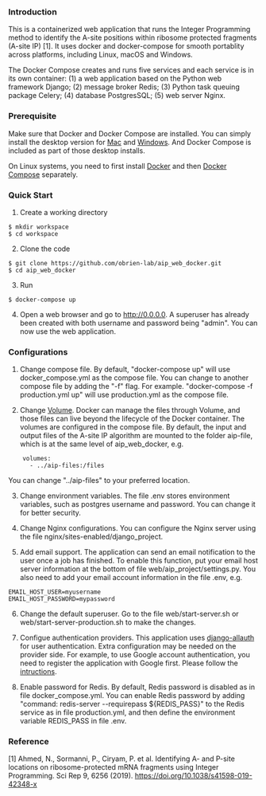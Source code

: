 
### Introduction

This is a containerized web application that runs the Integer Programming method to identify the A-site positions within ribosome protected fragments (A-site IP) [1]. It uses docker and docker-compose for smooth portablity across platforms, including Linux, macOS and Windows. 

The Docker Compose creates and runs five services and each service is in its own container: (1) a web application based on the Python web framework Django; (2) message broker Redis; (3) Python task queuing package Celery; (4) database PostgresSQL; (5) web server Nginx.

### Prerequisite

Make sure that Docker and Docker Compose are installed. You can simply install the desktop version for [Mac](https://docs.docker.com/docker-for-mac/install/) and [Windows](https://docs.docker.com/docker-for-windows/install/). And Docker Compose is included as part of those desktop installs. 

On Linux systems, you need to first install [Docker](https://docs.docker.com/install/) and then [Docker Compose](https://docs.docker.com/compose/install/) separately.

### Quick Start

1. Create a working directory

```
$ mkdir workspace
$ cd workspace

```

2. Clone the code

```
$ git clone https://github.com/obrien-lab/aip_web_docker.git
$ cd aip_web_docker

```

3. Run

```
$ docker-compose up

```

4. Open a web browser and go to http://0.0.0.0. A superuser has already been created with both username and password being "admin". You can now use the web application.


### Configurations

1. Change compose file. By default, "docker-compose up" will use docker_compose.yml as the compose file. You can change to another compose file by adding the "-f" flag. For example. "docker-compose -f production.yml up" will use production.yml as the compose file. 

2. Change [Volume](https://docs.docker.com/storage/volumes/). Docker can manage the files through Volume, and those files can live beyond the lifecycle of the Docker container. The volumes are configured in the compose file. By default, the input and output files of the A-site IP algorithm are mounted to the folder aip-file, which is at the same level of aip_web_docker, e.g.

```
    volumes:
      - ../aip-files:/files

```
You can change "../aip-files" to your preferred location. 


3. Change environment variables. The file .env stores environment variables, such as postgres username and password. You can change it for better security.

4. Change Nginx configurations. You can configure the Nginx server using the file nginx/sites-enabled/django_project. 

5. Add email support. The application can send an email notification to the user once a job has finished. To enable this function, put your email host server information at the bottom of file web/aip_project/settings.py. You also need to add your email account information in the file .env, e.g.

```
EMAIL_HOST_USER=myusername
EMAIL_HOST_PASSWORD=mypassword

```

6. Change the default superuser. Go to the file web/start-server.sh or web/start-server-production.sh to make the changes.

7. Configue authentication providers. This application uses [django-allauth](https://django-allauth.readthedocs.io/en/latest/) for user authentication. Extra configuration may be needed on the provider side. For example, to use Google account authentication, you need to register the application with Google first. Please follow the [intructions](https://django-allauth.readthedocs.io/en/latest/providers.html).

8. Enable password for Redis. By default, Redis password is disabled as in file docker_compose.yml. You can enable Redis password by adding "command: redis-server --requirepass ${REDIS_PASS}" to the Redis service as in file production.yml, and then define the environment variable REDIS_PASS in file .env.

### Reference
[1] Ahmed, N., Sormanni, P., Ciryam, P. et al. Identifying A- and P-site locations on ribosome-protected mRNA fragments using Integer Programming. Sci Rep 9, 6256 (2019). https://doi.org/10.1038/s41598-019-42348-x



